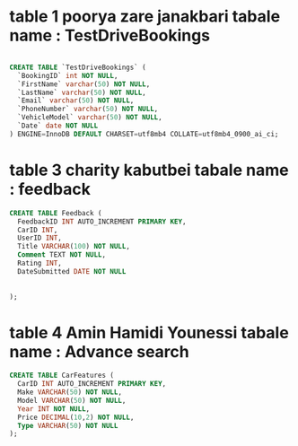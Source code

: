 # table 1 poorya zare janakbari tabale name : TestDriveBookings

```sql

CREATE TABLE `TestDriveBookings` (
  `BookingID` int NOT NULL,
  `FirstName` varchar(50) NOT NULL,
  `LastName` varchar(50) NOT NULL,
  `Email` varchar(50) NOT NULL,
  `PhoneNumber` varchar(50) NOT NULL,
  `VehicleModel` varchar(50) NOT NULL,
  `Date` date NOT NULL
) ENGINE=InnoDB DEFAULT CHARSET=utf8mb4 COLLATE=utf8mb4_0900_ai_ci;

```


# table 3 charity kabutbei tabale name : feedback
```sql
CREATE TABLE Feedback (
  FeedbackID INT AUTO_INCREMENT PRIMARY KEY,
  CarID INT,
  UserID INT,
  Title VARCHAR(100) NOT NULL,
  Comment TEXT NOT NULL,
  Rating INT,
  DateSubmitted DATE NOT NULL
  
  
);

```
# table 4 Amin Hamidi Younessi tabale name : Advance search
```sql
CREATE TABLE CarFeatures (
  CarID INT AUTO_INCREMENT PRIMARY KEY,
  Make VARCHAR(50) NOT NULL,
  Model VARCHAR(50) NOT NULL,
  Year INT NOT NULL,
  Price DECIMAL(10,2) NOT NULL,
  Type VARCHAR(50) NOT NULL
);


```




